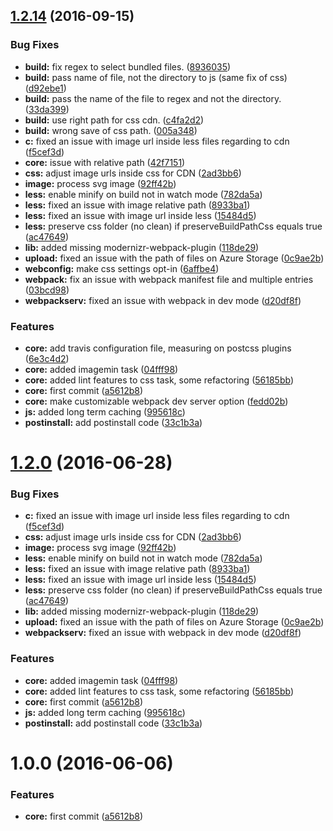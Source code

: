<a name="1.2.14"></a>
## [1.2.14](https://github.com/killanaca/deployment-tools/compare/v1.2.13...v1.2.14) (2016-09-15)


### Bug Fixes

* **build:** fix regex to select bundled files. ([8936035](https://github.com/killanaca/deployment-tools/commit/8936035))
* **build:** pass name of file, not the directory to js (same fix of css) ([d92ebe1](https://github.com/killanaca/deployment-tools/commit/d92ebe1))
* **build:** pass the name of the file to regex and not the directory. ([33da399](https://github.com/killanaca/deployment-tools/commit/33da399))
* **build:** use right path for css cdn. ([c4fa2d2](https://github.com/killanaca/deployment-tools/commit/c4fa2d2))
* **build:** wrong save of css path. ([005a348](https://github.com/killanaca/deployment-tools/commit/005a348))
* **c:** fixed an issue with image url inside less files regarding to cdn ([f5cef3d](https://github.com/killanaca/deployment-tools/commit/f5cef3d))
* **core:** issue with relative path ([42f7151](https://github.com/killanaca/deployment-tools/commit/42f7151))
* **css:** adjust image urls inside css for CDN ([2ad3bb6](https://github.com/killanaca/deployment-tools/commit/2ad3bb6))
* **image:** process svg image ([92ff42b](https://github.com/killanaca/deployment-tools/commit/92ff42b))
* **less:** enable minify on build not in watch mode ([782da5a](https://github.com/killanaca/deployment-tools/commit/782da5a))
* **less:** fixed an issue with image relative path ([8933ba1](https://github.com/killanaca/deployment-tools/commit/8933ba1))
* **less:** fixed an issue with image url inside less ([15484d5](https://github.com/killanaca/deployment-tools/commit/15484d5))
* **less:** preserve css folder (no clean) if preserveBuildPathCss equals true ([ac47649](https://github.com/killanaca/deployment-tools/commit/ac47649))
* **lib:** added missing modernizr-webpack-plugin ([118de29](https://github.com/killanaca/deployment-tools/commit/118de29))
* **upload:** fixed an issue with the path of files on Azure Storage ([0c9ae2b](https://github.com/killanaca/deployment-tools/commit/0c9ae2b))
* **webconfig:** make css settings opt-in ([6affbe4](https://github.com/killanaca/deployment-tools/commit/6affbe4))
* **webpack:** fix an issue with webpack manifest file and multiple entries ([03bcd98](https://github.com/killanaca/deployment-tools/commit/03bcd98))
* **webpackserv:** fixed an issue with webpack in dev mode ([d20df8f](https://github.com/killanaca/deployment-tools/commit/d20df8f))


### Features

* **core:** add travis configuration file, measuring on postcss plugins ([6e3c4d2](https://github.com/killanaca/deployment-tools/commit/6e3c4d2))
* **core:** added imagemin task ([04fff98](https://github.com/killanaca/deployment-tools/commit/04fff98))
* **core:** added lint features to css task, some refactoring ([56185bb](https://github.com/killanaca/deployment-tools/commit/56185bb))
* **core:** first commit ([a5612b8](https://github.com/killanaca/deployment-tools/commit/a5612b8))
* **core:** make customizable webpack dev server option ([fedd02b](https://github.com/killanaca/deployment-tools/commit/fedd02b))
* **js:** added long term caching ([995618c](https://github.com/killanaca/deployment-tools/commit/995618c))
* **postinstall:** add postinstall code ([33c1b3a](https://github.com/killanaca/deployment-tools/commit/33c1b3a))



<a name="1.2.0"></a>
# [1.2.0](https://github.com/killanaca/deployment-tools/compare/v1.1.0...v1.2.0) (2016-06-28)


### Bug Fixes

* **c:** fixed an issue with image url inside less files regarding to cdn ([f5cef3d](https://github.com/killanaca/deployment-tools/commit/f5cef3d))
* **css:** adjust image urls inside css for CDN ([2ad3bb6](https://github.com/killanaca/deployment-tools/commit/2ad3bb6))
* **image:** process svg image ([92ff42b](https://github.com/killanaca/deployment-tools/commit/92ff42b))
* **less:** enable minify on build not in watch mode ([782da5a](https://github.com/killanaca/deployment-tools/commit/782da5a))
* **less:** fixed an issue with image relative path ([8933ba1](https://github.com/killanaca/deployment-tools/commit/8933ba1))
* **less:** fixed an issue with image url inside less ([15484d5](https://github.com/killanaca/deployment-tools/commit/15484d5))
* **less:** preserve css folder (no clean) if preserveBuildPathCss equals true ([ac47649](https://github.com/killanaca/deployment-tools/commit/ac47649))
* **lib:** added missing modernizr-webpack-plugin ([118de29](https://github.com/killanaca/deployment-tools/commit/118de29))
* **upload:** fixed an issue with the path of files on Azure Storage ([0c9ae2b](https://github.com/killanaca/deployment-tools/commit/0c9ae2b))
* **webpackserv:** fixed an issue with webpack in dev mode ([d20df8f](https://github.com/killanaca/deployment-tools/commit/d20df8f))


### Features

* **core:** added imagemin task ([04fff98](https://github.com/killanaca/deployment-tools/commit/04fff98))
* **core:** added lint features to css task, some refactoring ([56185bb](https://github.com/killanaca/deployment-tools/commit/56185bb))
* **core:** first commit ([a5612b8](https://github.com/killanaca/deployment-tools/commit/a5612b8))
* **js:** added long term caching ([995618c](https://github.com/killanaca/deployment-tools/commit/995618c))
* **postinstall:** add postinstall code ([33c1b3a](https://github.com/killanaca/deployment-tools/commit/33c1b3a))



<a name="1.0.0"></a>
# 1.0.0 (2016-06-06)


### Features

* **core:** first commit ([a5612b8](https://github.com/killanaca/deploy-tools/commit/a5612b8))



